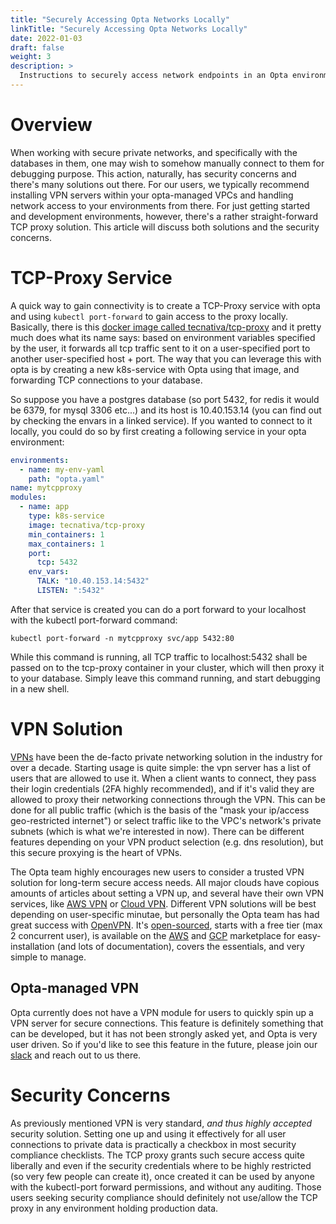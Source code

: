 ```yaml
---
title: "Securely Accessing Opta Networks Locally"
linkTitle: "Securely Accessing Opta Networks Locally"
date: 2022-01-03
draft: false
weight: 3
description: >
  Instructions to securely access network endpoints in an Opta environment
---
```


# Overview
When working with secure private networks, and specifically with the databases in them, one may wish to somehow manually 
connect to them for debugging purpose. This action, naturally, has security concerns and there's many 
solutions out there. For our users, we typically recommend installing VPN servers within your opta-managed VPCs and 
handling network access to your environments from there. For just getting started and development environments, however, 
there's a rather straight-forward TCP proxy solution. This article will discuss both solutions and the security concerns.

# TCP-Proxy Service
A quick way to gain connectivity is to create a TCP-Proxy service with opta and using `kubectl port-forward` to gain
access to the proxy locally. Basically, there is this [docker image called tecnativa/tcp-proxy](https://hub.docker.com/r/tecnativa/tcp-proxy)
and it pretty much does what its name says: based on environment variables specified by the user, it forwards all tcp
traffic sent to it on a user-specified port to another user-specified host + port. The way that you can leverage this
with opta is by creating a new k8s-service with Opta using that image, and forwarding TCP connections to your database.

So suppose you have a postgres database (so port 5432, for redis it would be 6379, for mysql 3306 etc...) and its host 
is 10.40.153.14 (you can find out by checking the envars in a linked service). If you wanted to connect to it locally,
you could do so by first creating a following service in your opta environment:
```yaml
environments:
  - name: my-env-yaml
    path: "opta.yaml"
name: mytcpproxy
modules:
  - name: app
    type: k8s-service
    image: tecnativa/tcp-proxy
    min_containers: 1
    max_containers: 1
    port:
      tcp: 5432
    env_vars:
      TALK: "10.40.153.14:5432"
      LISTEN: ":5432"
```

After that service is created you can do a port forward to your localhost with the kubectl port-forward command:

```kubectl port-forward -n mytcpproxy svc/app 5432:80```

While this command is running, all TCP traffic to localhost:5432 shall be passed on to the tcp-proxy container in your
cluster, which will then proxy it to your database. Simply leave this command running, and start debugging in a new
shell.

# VPN Solution

[VPNs](https://en.wikipedia.org/wiki/Virtual_private_network) have been the de-facto private networking solution in the
industry for over a decade. Starting usage is quite simple: the vpn server has a list of users that are allowed to use
it. When a client wants to connect, they pass their login credentials (2FA highly recommended), and if it's valid they
are allowed to proxy their networking connections through the VPN. This can be done for all public traffic (which is
the basis of the "mask your ip/access geo-restricted internet") or select traffic like to the VPC's network's private
subnets (which is what we're interested in now). There can be different features depending on your VPN product selection
(e.g. dns resolution), but this secure proxying is the heart of VPNs.

The Opta team highly encourages new users to consider a trusted VPN solution for long-term secure access needs. All major
clouds have copious amounts of articles about setting a VPN up, and several have their own VPN services, like
[AWS VPN](https://aws.amazon.com/vpn/) or [Cloud VPN](https://cloud.google.com/network-connectivity/docs/vpn/concepts/overview).
Different VPN solutions will be best depending on user-specific minutae, but personally the Opta team has had great success
with [OpenVPN](https://openvpn.net/). It's [open-sourced](https://github.com/OpenVPN/openvpn), starts with a free tier 
(max 2 concurrent user), is available on the [AWS](https://aws.amazon.com/marketplace/pp/prodview-y3m73u6jd5srk) and 
[GCP](https://console.cloud.google.com/marketplace/product/openvpn-access-server-200800/openvpn-access-server) marketplace 
for easy-installation (and lots of documentation), covers the essentials, and very simple to manage.

## Opta-managed VPN

Opta currently does not have a VPN module for users to quickly spin up a VPN server for secure connections. This feature
is definitely something that can be developed, but it has not been strongly asked yet, and Opta is very user driven.
So if you'd like to see this feature in the future, please join our [slack](https://slack.opta.dev/) and reach out to us
there.

# Security Concerns

As previously mentioned VPN is very standard, _and thus highly accepted_ security solution. Setting one up and using it
effectively for all user connections to private data is practically a checkbox in most security compliance checklists.
The TCP proxy grants such secure access quite liberally and even if the security credentials where to be highly restricted
(so very few people can create it), once created it can be used by anyone with the kubectl-port forward permissions,
and without any auditing. Those users seeking security compliance should definitely not use/allow the TCP proxy in any 
environment holding production data.
